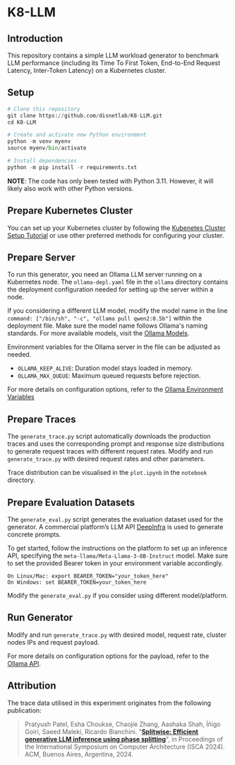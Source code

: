 # K8-LLM
## Introduction
This repository contains a simple LLM workload generator to benchmark LLM performance (including its Time To First Token, End-to-End Request Latency, Inter-Token Latency) on a Kubernetes cluster.

## Setup
```python
# Clone this repository
git clone https://github.com/disnetlab/K8-LLM.git
cd K8-LLM

# Create and activate new Python environment
python -m venv myenv
source myenv/bin/activate

# Install dependencies
python -m pip install -r requirements.txt
```
**NOTE**: The code has only been tested with Python 3.11. However, it will likely also work with other Python versions.

## Prepare Kubernetes Cluster
You can set up your Kubernetes cluster by following the [Kubenetes Cluster Setup Tutorial](https://github.com/techiescamp/kubeadm-scripts/tree/main?tab=readme-ov-file) or use other preferred methods for configuring your cluster.

## Prepare Server
To run this generator, you need an Ollama LLM server running on a Kubernetes node. The ```ollama-depl.yaml``` file in the ```ollama``` directory contains the deployment configuration needed for setting up the server within a node. <br />

If you considering a different LLM model, modify the model name in the line ```command: ["/bin/sh", "-c", "ollama pull qwen2:0.5b"]``` within the deployment file. 
Make sure the model name follows Ollama's naming standards. For more available models, visit the [Ollama Models](https://ollama.com/library). <br />

Environment variables for the Ollama server in the file can be adjusted as needed.

- `OLLAMA_KEEP_ALIVE`: Duration model stays loaded in memory. 
- `OLLAMA_MAX_QUEUE`: Maximum queued requests before rejection.

For more details on configuration options, refer to the 
[Ollama Environment Variables](https://github.com/ollama/ollama/blob/9d71bcc3e2a97c8e62d758450f43aa212346410e/docs/faq.md) <br />

## Prepare Traces
The ```generate_trace.py``` script automatically downloads the production traces and uses the corresponding prompt and response size distributions to generate request traces with different request rates. Modify and run ```generate_trace.py``` with desired request rates and other parameters. <br />

Trace distribution can be visualised in the ```plot.ipynb``` in the ```notebook``` directory.

## Prepare Evaluation Datasets
The ```generate_eval.py``` script generates the evaluation dataset used for the generator. A commercial platform’s LLM API [DeepInfra](https://deepinfra.com/) is used to generate concrete prompts. <br /> 

To get started, follow the instructions on the platform to set up an inference API, specifying the ```meta-llama/Meta-Llama-3-8B-Instruct``` model. Make sure to set the provided Bearer token in your environment variable accordingly. 

```
On Linux/Mac: export BEARER_TOKEN="your_token_here"
On Windows: set BEARER_TOKEN=your_token_here
```

Modify the ```generate_eval.py``` if you consider using different model/platform.

## Run Generator
Modify and run ```generate_trace.py``` with desired model, request rate, cluster nodes IPs and request payload. 

For more details on configuration options for the payload, refer to the [Ollama API](https://github.com/ollama/ollama/blob/main/docs/api.md).


## Attribution
The trace data utilised in this experiment originates from the following publication:
> Pratyush Patel, Esha Choukse, Chaojie Zhang, Aashaka Shah, Íñigo Goiri, Saeed Maleki, Ricardo Bianchini. "[**Splitwise: Efficient generative LLM inference using phase splitting**](https://www.microsoft.com/en-us/research/publication/splitwise-efficient-generative-llm-inference-using-phase-splitting/)", in Proceedings of the International Symposium on Computer Architecture (ISCA 2024). ACM, Buenos Aires, Argentina, 2024. 



